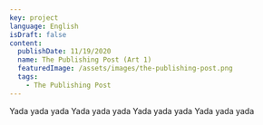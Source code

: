 ```yaml
---
key: project
language: English
isDraft: false
content:
  publishDate: 11/19/2020
  name: The Publishing Post (Art 1)
  featuredImage: /assets/images/the-publishing-post.png
  tags:
    - The Publishing Post
---
```


Yada yada yada Yada yada yada Yada yada yada Yada yada yada
